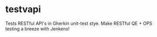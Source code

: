 testvapi
========

Tests RESTful API's in Gherkin unit-test stye. Make RESTful QE + OPS testing a breeze with Jenkens!
